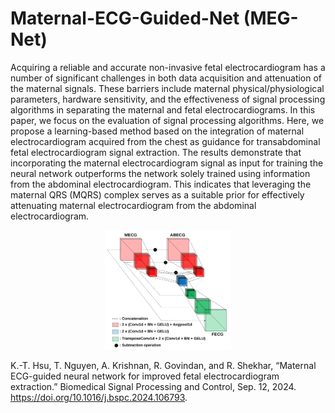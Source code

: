# Maternal-ECG-Guided-Net (MEG-Net)
Acquiring a reliable and accurate non-invasive fetal electrocardiogram has a number of significant challenges in both data acquisition and attenuation of the maternal signals. These barriers include maternal physical/physiological parameters, hardware sensitivity, and the effectiveness of signal processing algorithms in separating the maternal and fetal electrocardiograms. In this paper, we focus on the evaluation of signal processing algorithms. Here, we propose a learning-based method based on the integration of maternal electrocardiogram acquired from the chest as guidance for transabdominal fetal electrocardiogram signal extraction. The results demonstrate that incorporating the maternal electrocardiogram signal as input for training the neural network outperforms the network solely trained using information from the abdominal electrocardiogram. This indicates that leveraging the maternal QRS (MQRS) complex serves as a suitable prior for effectively attenuating maternal electrocardiogram from the abdominal electrocardiogram.

<p align="center"><img src="/images/meg-net.svg" width="40%">

K.-T. Hsu, T. Nguyen, A. Krishnan, R. Govindan, and R. Shekhar, “Maternal ECG-guided neural network for improved fetal electrocardiogram extraction.” Biomedical Signal Processing and Control, Sep. 12, 2024. https://doi.org/10.1016/j.bspc.2024.106793.
